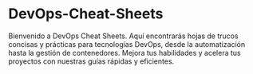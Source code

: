 # DevOps-Cheat-Sheets
Bienvenido a DevOps Cheat Sheets. Aquí encontrarás hojas de trucos concisas y prácticas para tecnologías DevOps, desde la automatización hasta la gestión de contenedores. Mejora tus habilidades y acelera tus proyectos con nuestras guías rápidas y eficientes.
